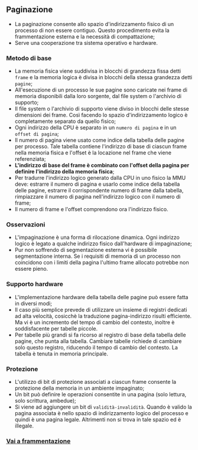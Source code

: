 ## Paginazione
- La paginazione consente allo spazio d'indirizzamento fisico di un processo di non essere contiguo. Questo procedimento evita la frammentazione esterna e la necessità di compattazione;
- Serve una cooperazione tra sistema operativo e hardware.

### Metodo di base
- La memoria fisica viene suddivisa in blocchi di grandezza fissa detti `frame` e la memoria logica è divisa in blocchi della stessa grandezza detti `pagine`;
- All'esecuzione di un processo le sue pagine sono caricate nei frame di memoria disponibili dalla loro sorgente, dal file system o l'archivio di supporto;
- Il file system o l'archivio di supporto viene diviso in blocchi delle stesse dimensioni dei frame. Così facendo lo spazio d'indirizzamento logico è completamente separato da quello fisico;
- Ogni indirizzo della CPU è separato in un `numero di pagina` e in un `offset di pagina`;
- Il numero di pagina viene usato come indice della tabella delle pagine per processo. Tale tabella contiene l'indirizzo di base di ciascun frame nella memoria fisica e l'offset è la locazione nel frame che viene referenziata;
- **L'indirizzo di base del frame è combinato con l'offset della pagina per definire l'indirizzo della memoria fisica**;
- Per tradurre l'indirizzo logico generato dalla CPU in uno fisico la MMU deve: estrarre il numero di pagina e usarlo come indice della tabella delle pagine, estrarre il corrispondente numero di frame dalla tabella, rimpiazzare il numero di pagina nell'indirizzo logico con il numero di frame;
- Il numero di frame e l'offset comprendono ora l'indirizzo fisico.

### Osservazioni
- L'impaginazione è una forma di rilocazione dinamica. Ogni indirizzo logico è legato a qualche indirizzo fisico dall'hardware di impaginazione;
- Pur non soffrendo di segmentazione esterna vi è possibile segmentazione interna. Se i requisiti di memoria di un processo non coincidono con i limiti della pagina l'ultimo frame allocato potrebbe non essere pieno.

### Supporto hardware
- L'implementazione hardware della tabella delle pagine può essere fatta in diversi modi;
- Il caso più semplice prevede di utilizzare un insieme di registri dedicati ad alta velocità, cosicchè la traduzione pagina-indirizzo risulti efficiente. Ma vi è un incremento del tempo di cambio del contesto, inoltre è soddisfacente per tabelle piccole.
- Per tabelle più grandi si fa ricorso al registro di base della tabella delle pagine, che punta alla tabella. Cambiare tabelle richiede di cambiare solo questo registro, riducendo il tempo di cambio del contesto. La tabella è tenuta in memoria principale.

### Protezione
- L'utilizzo di bit di protezione associati a ciascun frame consente la protezione della memoria in un ambiente impaginato;
- Un bit può definire le operazioni consentite in una pagina (solo lettura, solo scrittura, ambedue);
- Si viene ad aggiungere un bit di `validità-invalidità`. Quando è valido la pagina associata è nello spazio di indirizzamento logico del processo e quindi è una pagina legale. Altrimenti non si trova in tale spazio ed è illegale.

### [Vai a frammentazione](https://github.com/Gabri432/Sistemi_operativi/blob/master/Memoria/segmentazione.md)